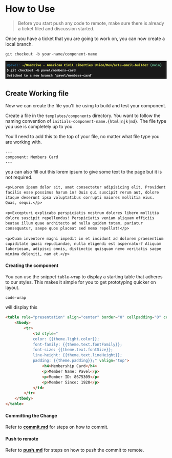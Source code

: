 # How to Use

> Before you start push any code to remote, make sure there is already a ticket filed and discussion started.

Once you have a ticket that you are going to work on, you can now create a local branch.

```
git checkout -b your-name/component-name
```

![git checkout](../static/screenshots/git-new-branch.png)

## Create Working file

Now we can create the file you'll be using to build and test your component.

Create a file in the `templates/components` directory. You want to follow the naming convention of `initials-component-name.{html|njk|md}`. The file type you use is completely up to you.

You'll need to add this to the top of your file, no matter what file type you are working with.

<!-- prettier-ignore-start -->
```
---
component: Members Card
---
```
<!-- prettier-ignore-end -->

you can also fill out this lorem ipsum to give some text to the page but it is not required.

<!-- prettier-ignore-start -->
```
<p>Lorem ipsum dolor sit, amet consectetur adipisicing elit. Provident facilis esse possimus harum in! Quis qui suscipit rerum aut, dolore itaque deserunt ipsa voluptatibus corrupti maiores mollitia eius. Quas, sequi.</p>

<p>Excepturi explicabo perspiciatis nostrum dolores libero mollitia dolore suscipit repellendus! Perspiciatis veniam aliquam officiis beatae illum quae architecto ad nulla quidem totam, pariatur consequatur, saepe quos placeat sed nemo repellat!</p>

<p>Quam inventore magni impedit in et incidunt ad dolorem praesentium cupiditate quasi repudiandae, nulla eligendi est aspernatur? Aliquam laboriosam, adipisci omnis, distinctio quisquam nemo veritatis saepe minima deleniti, nam et.</p>

```
<!-- prettier-ignore-end -->

#### Creating the component

You can use the snippet `table-wrap` to display a starting table that adheres to our styles. This makes it simple for you to get prototyping quicker on layout.

<!-- prettier-ignore-start -->
```
code-wrap
```
<!-- prettier-ignore-end -->

will display this

<!-- prettier-ignore-start -->
```html
<table role="presentation" align="center" border="0" cellpadding="0" cellspacing="0" class="email-wrapper" width="{{theme.width}}" style="margin-bottom: 15px;">
	<tbody>
		<tr>
			<td style="
			color: {{theme.light.color}};
			font-family: {{theme.text.fontFamily}};
			font-size: {{theme.text.fontSize}};
			line-height: {{theme.text.lineHeight}};
			padding: {{theme.padding}};" valign="top">
				<h4>Membership Card</h4>
				<p>Member Name: Pavel</p>
				<p>Member ID: 8675309</p>
				<p>Member Since: 1920</p>
			</td>
		</tr>
	</tbody>
</table>
```
<!-- prettier-ignore-end -->

#### Committing the Change

Refer to [**commit.md**](commit.md) for steps on how to commit.

#### Push to remote

Refer to [**push.md**](push.md) for steps on how to push the commit to remote.
